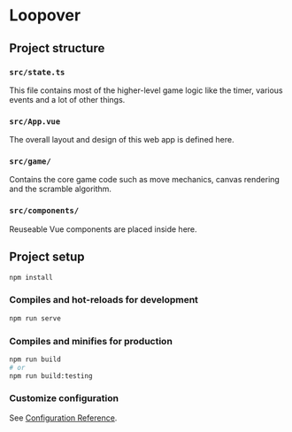 # Loopover

## Project structure

### `src/state.ts`

This file contains most of the higher-level game logic like the timer, various events and a lot of other things.

### `src/App.vue`

The overall layout and design of this web app is defined here.

### `src/game/`

Contains the core game code such as move mechanics, canvas rendering and the scramble algorithm.

### `src/components/`

Reuseable Vue components are placed inside here.

## Project setup
```sh
npm install
```

### Compiles and hot-reloads for development
```sh
npm run serve
```

### Compiles and minifies for production
```sh
npm run build
# or
npm run build:testing
```

### Customize configuration
See [Configuration Reference](https://cli.vuejs.org/config/).
